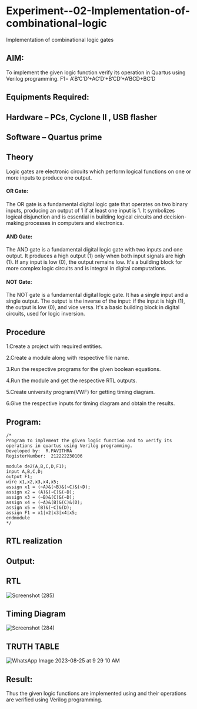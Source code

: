 # Experiment--02-Implementation-of-combinational-logic
Implementation of combinational logic gates
 
## AIM:
To implement the given logic function verify its operation in Quartus using Verilog programming.
 F1= A’B’C’D’+AC’D’+B’CD’+A’BCD+BC’D
 
 
 
## Equipments Required:
## Hardware – PCs, Cyclone II , USB flasher
## Software – Quartus prime


## Theory

Logic gates are electronic circuits which perform logical functions on one or more inputs to produce one output.
#### OR Gate:
The OR gate is a fundamental digital logic gate that operates on two binary inputs, producing an output of 1 if at least one input is 1. It symbolizes logical disjunction and is essential in building logical circuits and decision-making processes in computers and electronics.
#### AND Gate:
The AND gate is a fundamental digital logic gate with two inputs and one output. It produces a high output (1) only when both input signals are high (1). If any input is low (0), the output remains low. It's a building block for more complex logic circuits and is integral in digital computations.
#### NOT Gate:
The NOT gate is a fundamental digital logic gate. It has a single input and a single output. The output is the inverse of the input: if the input is high (1), the output is low (0), and vice versa. It's a basic building block in digital circuits, used for logic inversion.
 

## Procedure
1.Create a project with required entities.

2.Create a module along with respective file name.

3.Run the respective programs for the given boolean equations.

4.Run the module and get the respective RTL outputs.

5.Create university program(VWF) for getting timing diagram.

6.Give the respective inputs for timing diagram and obtain the results.
## Program:
```
/* 
Program to implement the given logic function and to verify its operations in quartus using Verilog programming.
Developed by:  R.PAVITHRA
RegisterNumber:  212222230106

module de2(A,B,C,D,F1);
input A,B,C,D;
output F1;
wire x1,x2,x3,x4,x5;
assign x1 = (~A)&(~B)&(~C)&(~D);
assign x2 = (A)&(~C)&(~D);
assign x3 = (~B)&(C)&(~D);
assign x4 = (~A)&(B)&(C)&(D);
assign x5 = (B)&(~C)&(D);
assign F1 = x1|x2|x3|x4|x5;
endmodule
*/
```
## RTL realization

## Output:
## RTL
![Screenshot (285)](https://github.com/Pavithraramasaamy/Experiment--02-Implementation-of-combinational-logic-/assets/118596964/66a36459-159a-4571-a725-e5a9dc5d9e0f)

## Timing Diagram
![Screenshot (284)](https://github.com/Pavithraramasaamy/Experiment--02-Implementation-of-combinational-logic-/assets/118596964/5d055199-78cd-4b83-83a1-c95c2e2ff359)

## TRUTH TABLE
![WhatsApp Image 2023-08-25 at 9 29 10 AM](https://github.com/Pavithraramasaamy/Experiment--02-Implementation-of-combinational-logic-/assets/118596964/7537ff38-1ceb-4983-b88f-4f70f5c0be4c)


## Result:
Thus the given logic functions are implemented using  and their operations are verified using Verilog programming.
